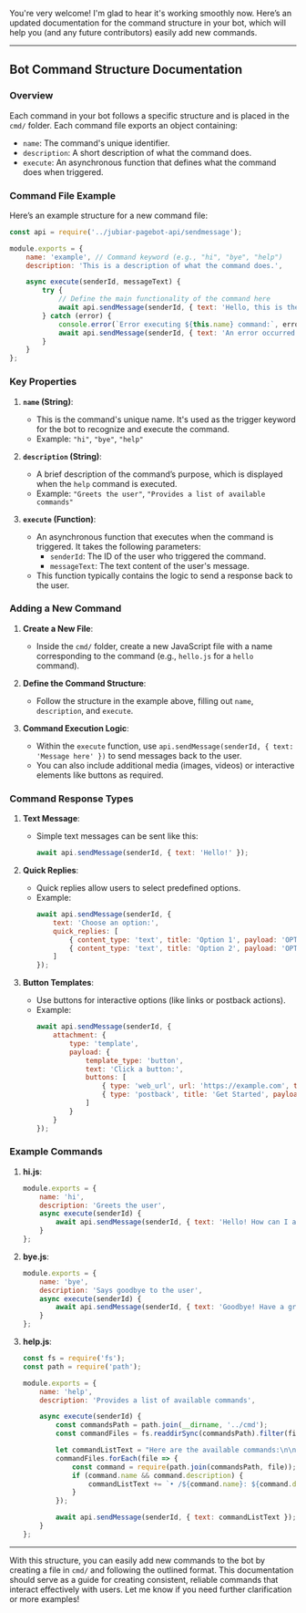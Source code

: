 You're very welcome! I'm glad to hear it's working smoothly now. Here’s an updated documentation for the command structure in your bot, which will help you (and any future contributors) easily add new commands.

---

## Bot Command Structure Documentation

### Overview
Each command in your bot follows a specific structure and is placed in the `cmd/` folder. Each command file exports an object containing:
- `name`: The command's unique identifier.
- `description`: A short description of what the command does.
- `execute`: An asynchronous function that defines what the command does when triggered.

### Command File Example
Here’s an example structure for a new command file:

```javascript
const api = require('../jubiar-pagebot-api/sendmessage');

module.exports = {
    name: 'example', // Command keyword (e.g., "hi", "bye", "help")
    description: 'This is a description of what the command does.',

    async execute(senderId, messageText) {
        try {
            // Define the main functionality of the command here
            await api.sendMessage(senderId, { text: 'Hello, this is the example command!' });
        } catch (error) {
            console.error(`Error executing ${this.name} command:`, error);
            await api.sendMessage(senderId, { text: 'An error occurred while processing your request.' });
        }
    }
};
```

### Key Properties

1. **`name` (String)**:
   - This is the command's unique name. It's used as the trigger keyword for the bot to recognize and execute the command.
   - Example: `"hi"`, `"bye"`, `"help"`

2. **`description` (String)**:
   - A brief description of the command’s purpose, which is displayed when the `help` command is executed.
   - Example: `"Greets the user"`, `"Provides a list of available commands"`

3. **`execute` (Function)**:
   - An asynchronous function that executes when the command is triggered. It takes the following parameters:
     - `senderId`: The ID of the user who triggered the command.
     - `messageText`: The text content of the user's message.
   - This function typically contains the logic to send a response back to the user.

### Adding a New Command

1. **Create a New File**:
   - Inside the `cmd/` folder, create a new JavaScript file with a name corresponding to the command (e.g., `hello.js` for a `hello` command).

2. **Define the Command Structure**:
   - Follow the structure in the example above, filling out `name`, `description`, and `execute`.

3. **Command Execution Logic**:
   - Within the `execute` function, use `api.sendMessage(senderId, { text: 'Message here' })` to send messages back to the user.
   - You can also include additional media (images, videos) or interactive elements like buttons as required.

### Command Response Types

1. **Text Message**:
   - Simple text messages can be sent like this:
     ```javascript
     await api.sendMessage(senderId, { text: 'Hello!' });
     ```

2. **Quick Replies**:
   - Quick replies allow users to select predefined options.
   - Example:
     ```javascript
     await api.sendMessage(senderId, {
         text: 'Choose an option:',
         quick_replies: [
             { content_type: 'text', title: 'Option 1', payload: 'OPTION_1' },
             { content_type: 'text', title: 'Option 2', payload: 'OPTION_2' }
         ]
     });
     ```

3. **Button Templates**:
   - Use buttons for interactive options (like links or postback actions).
   - Example:
     ```javascript
     await api.sendMessage(senderId, {
         attachment: {
             type: 'template',
             payload: {
                 template_type: 'button',
                 text: 'Click a button:',
                 buttons: [
                     { type: 'web_url', url: 'https://example.com', title: 'Visit Website' },
                     { type: 'postback', title: 'Get Started', payload: 'GET_STARTED_PAYLOAD' }
                 ]
             }
         }
     });
     ```

### Example Commands

1. **hi.js**:
   ```javascript
   module.exports = {
       name: 'hi',
       description: 'Greets the user',
       async execute(senderId) {
           await api.sendMessage(senderId, { text: 'Hello! How can I assist you today?' });
       }
   };
   ```

2. **bye.js**:
   ```javascript
   module.exports = {
       name: 'bye',
       description: 'Says goodbye to the user',
       async execute(senderId) {
           await api.sendMessage(senderId, { text: 'Goodbye! Have a great day!' });
       }
   };
   ```

3. **help.js**:
   ```javascript
   const fs = require('fs');
   const path = require('path');

   module.exports = {
       name: 'help',
       description: 'Provides a list of available commands',

       async execute(senderId) {
           const commandsPath = path.join(__dirname, '../cmd');
           const commandFiles = fs.readdirSync(commandsPath).filter(file => file.endsWith('.js'));

           let commandListText = "Here are the available commands:\n\n";
           commandFiles.forEach(file => {
               const command = require(path.join(commandsPath, file));
               if (command.name && command.description) {
                   commandListText += `• /${command.name}: ${command.description}\n`;
               }
           });

           await api.sendMessage(senderId, { text: commandListText });
       }
   };
   ```

---

With this structure, you can easily add new commands to the bot by creating a file in `cmd/` and following the outlined format. This documentation should serve as a guide for creating consistent, reliable commands that interact effectively with users. Let me know if you need further clarification or more examples!
